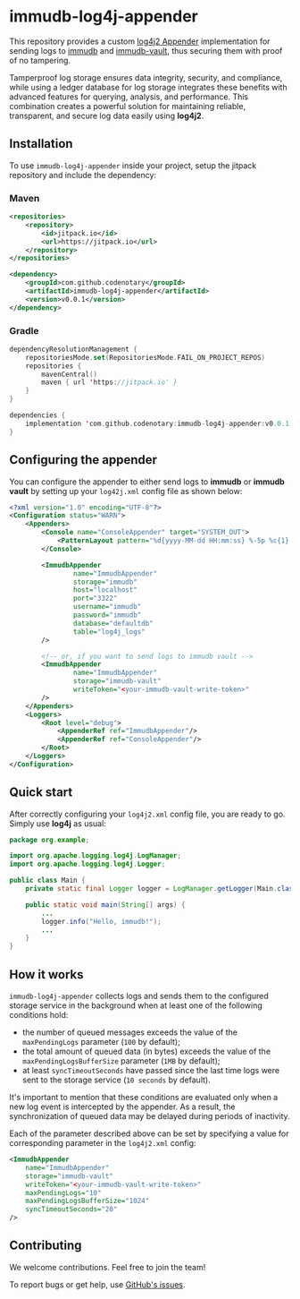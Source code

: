 # immudb-log4j-appender

This repository provides a custom [log4j2 Appender](https://logging.apache.org/log4j/2.x/manual/appenders.html) implementation for sending logs to [immudb](https://immudb.io) and [immudb-vault](https://vault.immudb.io), thus securing them with proof of no tampering.

Tamperproof log storage ensures data integrity, security, and compliance, while using a ledger database for log storage integrates these benefits with advanced features for querying, analysis, and performance. This combination creates a powerful solution for maintaining reliable, transparent, and secure log data easily using **log4j2**.

## Installation

To use `immudb-log4j-appender` inside your project, setup the jitpack repository and include the dependency:

### Maven

```xml
<repositories>
    <repository>
        <id>jitpack.io</id>
        <url>https://jitpack.io</url>
    </repository>
</repositories>

<dependency>
    <groupId>com.github.codenotary</groupId>
    <artifactId>immudb-log4j-appender</artifactId>
    <version>v0.0.1</version>
</dependency>
```

### Gradle

```kotlin
dependencyResolutionManagement {
    repositoriesMode.set(RepositoriesMode.FAIL_ON_PROJECT_REPOS)
    repositories {
        mavenCentral()
        maven { url 'https://jitpack.io' }
    }
}

dependencies {
	implementation 'com.github.codenotary:immudb-log4j-appender:v0.0.1'
}
```

## Configuring the appender

You can configure the appender to either send logs to **immudb** or **immudb vault** by setting up your `log42j.xml` config file as shown below:

```xml
<?xml version="1.0" encoding="UTF-8"?>
<Configuration status="WARN">
    <Appenders>
        <Console name="ConsoleAppender" target="SYSTEM_OUT">
            <PatternLayout pattern="%d{yyyy-MM-dd HH:mm:ss} %-5p %c{1}:%L - %m%n"/>
        </Console>

        <ImmudbAppender
                name="ImmudbAppender"
                storage="immudb"
                host="localhost"
                port="3322"
                username="immudb"
                password="immudb"
                database="defaultdb"
                table="log4j_logs"
        />

        <!-- or, if you want to send logs to immudb vault -->
        <ImmudbAppender
                name="ImmudbAppender"
                storage="immudb-vault"
                writeToken="<your-immudb-vault-write-token>"
        />
    </Appenders>
    <Loggers>
        <Root level="debug">
            <AppenderRef ref="ImmudbAppender"/>
            <AppenderRef ref="ConsoleAppender"/>
        </Root>
    </Loggers>
</Configuration>
```

## Quick start

After correctly configuring your `log4j2.xml` config file, you are ready to go. Simply use **log4j** as usual:

```java
package org.example;

import org.apache.logging.log4j.LogManager;
import org.apache.logging.log4j.Logger;

public class Main {
    private static final Logger logger = LogManager.getLogger(Main.class);

    public static void main(String[] args) {
        ...
        logger.info("Hello, immudb!");
        ...
    }
}
```

## How it works

`immudb-log4j-appender` collects logs and sends them to the configured storage service in the background when at least one of the following conditions hold:

- the number of queued messages exceeds the value of the `maxPendingLogs` parameter (`100` by default);
- the total amount of queued data (in bytes) exceeds the value of the `maxPendingLogsBufferSize` parameter (`1MB` by default);
- at least `syncTimeoutSeconds` have passed since the last time logs were sent to the storage service (`10 seconds` by default).

It's important to mention that these conditions are evaluated only when a new log event is intercepted by the appender. As a result, the synchronization of queued data may be delayed during periods of inactivity.

Each of the parameter described above can be set by specifying a value for corresponding parameter in the `log4j2.xml` config:

```xml
<ImmudbAppender
    name="ImmudbAppender"
    storage="immudb-vault"
    writeToken="<your-immudb-vault-write-token>"
    maxPendingLogs="10"
    maxPendingLogsBufferSize="1024"
    syncTimeoutSeconds="20"
/>
```

## Contributing

We welcome contributions. Feel free to join the team!

To report bugs or get help, use [GitHub's issues](https://github.com/codenotary/immudb-log4j-appender/issues).
